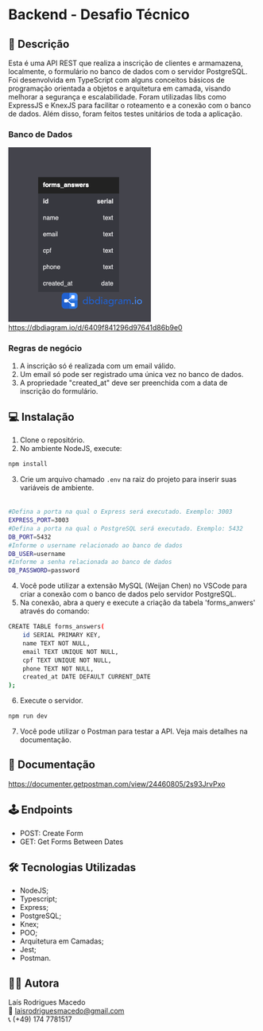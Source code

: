 # Backend - Desafio Técnico

## 📝 Descrição

Esta é uma API REST que realiza a inscrição de clientes e armamazena, localmente, o formulário no banco de dados com o servidor PostgreSQL. Foi desenvolvida em TypeScript com alguns conceitos básicos de programação orientada a objetos e arquitetura em camada, visando melhorar a segurança e escalabilidade. Foram utilizadas libs como ExpressJS e KnexJS para facilitar o roteamento e a conexão com o banco de dados. Além disso, foram feitos testes unitários de toda a aplicação.

### Banco de Dados
![table](./src/assets/table.png)
</br>
https://dbdiagram.io/d/6409f841296d97641d86b9e0

### Regras de negócio

1. A inscrição só é realizada com um email válido.
2. Um email só pode ser registrado uma única vez no banco de dados.
3. A propriedade "created_at" deve ser preenchida com a data de inscrição do formulário.


## 💻 Instalação

1. Clone o repositório.
2. No ambiente NodeJS, execute:

  ```sh
  npm install
  ```

3. Crie um arquivo chamado `.env` na raiz do projeto para inserir suas variáveis de ambiente.

  ```sh
  
  #Defina a porta na qual o Express será executado. Exemplo: 3003
  EXPRESS_PORT=3003
  #Defina a porta na qual o PostgreSQL será executado. Exemplo: 5432
  DB_PORT=5432
  #Informe o username relacionado ao banco de dados
  DB_USER=username
  #Informe a senha relacionada ao banco de dados
  DB_PASSWORD=password
  ```

4. Você pode utilizar a extensão MySQL (Weijan Chen) no VSCode para criar a conexão com o banco de dados pelo servidor PostgreSQL.
5. Na conexão, abra a query e execute a criação da tabela 'forms_anwers' através do comando:

  ```sh
  CREATE TABLE forms_answers(  
      id SERIAL PRIMARY KEY,
      name TEXT NOT NULL,
      email TEXT UNIQUE NOT NULL,
      cpf TEXT UNIQUE NOT NULL,
      phone TEXT NOT NULL,
      created_at DATE DEFAULT CURRENT_DATE
  );
  ```

6. Execute o servidor.
  
  ```sh
  npm run dev
  ```

7. Você pode utilizar o Postman para testar a API. Veja mais detalhes na documentação.


## 📜 Documentação

https://documenter.getpostman.com/view/24460805/2s93JrvPxo


## 🕹 Endpoints

- POST: Create Form
- GET: Get Forms Between Dates


## 🛠 Tecnologias Utilizadas

- NodeJS;
- Typescript;
- Express;
- PostgreSQL;
- Knex;
- POO;
- Arquitetura em Camadas;
- Jest;
- Postman.


## 👩‍💻 Autora

Laís Rodrigues Macedo </br>
📧 laisrodriguesmacedo@gmail.com </br>
📞 (+49) 174 7781517

